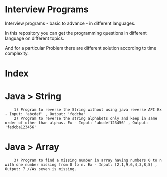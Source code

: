# Interview Programs
Interview programs - basic to advance - in different languages.

In this repository you can get the programming questions in different language on different topics.

And for a particular Problem there are different solution according to time complexity.

# Index

# Java > String
        1) Program to reverse the String without using java reverse API Ex - Input: 'abcdef' , Output: 'fedcba'
        2) Program to reverse the string alphabets only and keep in same order of other than alphas. Ex - Input: 'abcdef123456' , Output: 'fedcba123456'
# Java > Array
        3) Program to find a missing number in array having numbers 0 to n with one number missing from 0 to n. Ex - Input: [2,1,9,6,4,3,8,5] , Output: 7 //As seven is missing.
      
